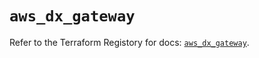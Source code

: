 # `aws_dx_gateway`

Refer to the Terraform Registory for docs: [`aws_dx_gateway`](https://registry.terraform.io/providers/hashicorp/aws/4.66.0/docs/resources/dx_gateway).
